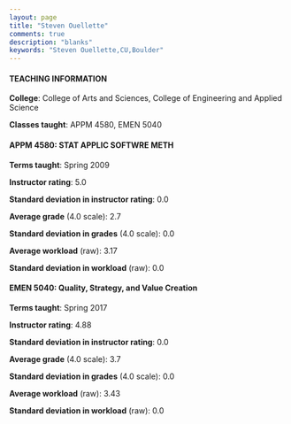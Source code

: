 ```yaml
---
layout: page
title: "Steven Ouellette" 
comments: true
description: "blanks"
keywords: "Steven Ouellette,CU,Boulder"
---
```

<head>
<script src="https://ajax.googleapis.com/ajax/libs/jquery/2.1.3/jquery.min.js"></script>
<script src="https://dl.dropboxusercontent.com/s/pc42nxpaw1ea4o9/highcharts.js?dl=0"></script>
<!-- <script src="../assets/js/highcharts.js"></script> -->
<style type="text/css">@font-face {
	font-family: "Bebas Neue";
	src: url(https://www.filehosting.org/file/details/544349/BebasNeue Regular.otf) format("opentype");
	}
	h1.Bebas { 
		font-family: "Bebas Neue", Verdana, Tahoma;
	}
</style>
</head>
	   
#### TEACHING INFORMATION

**College**: College of Arts and Sciences, College of Engineering and Applied Science

**Classes taught**: APPM 4580, EMEN 5040

#### APPM 4580: STAT APPLIC SOFTWRE METH

**Terms taught**: Spring 2009

**Instructor rating**: 5.0

**Standard deviation in instructor rating**: 0.0

**Average grade** (4.0 scale): 2.7

**Standard deviation in grades** (4.0 scale): 0.0

**Average workload** (raw): 3.17

**Standard deviation in workload** (raw): 0.0

#### EMEN 5040: Quality, Strategy, and Value Creation

**Terms taught**: Spring 2017

**Instructor rating**: 4.88

**Standard deviation in instructor rating**: 0.0

**Average grade** (4.0 scale): 3.7

**Standard deviation in grades** (4.0 scale): 0.0

**Average workload** (raw): 3.43

**Standard deviation in workload** (raw): 0.0

